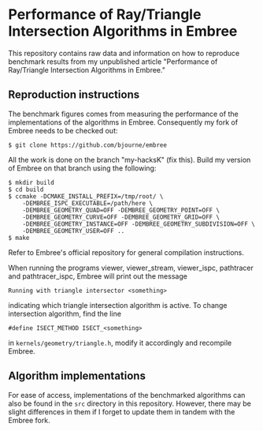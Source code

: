 # Performance of Ray/Triangle Intersection Algorithms in Embree

This repository contains raw data and information on how to reproduce
benchmark results from my unpublished article "Performance of
Ray/Triangle Intersection Algorithms in Embree."

## Reproduction instructions

The benchmark figures comes from measuring the performance of the
implementations of the algorithms in Embree. Consequently my fork of
Embree needs to be checked out:

    $ git clone https://github.com/bjourne/embree

All the work is done on the branch "my-hacksK" (fix this). Build my
version of Embree on that branch using the following:

    $ mkdir build
    $ cd build
    $ ccmake -DCMAKE_INSTALL_PREFIX=/tmp/root/ \
        -DEMBREE_ISPC_EXECUTABLE=/path/here \
        -DEMBREE_GEOMETRY_QUAD=OFF -DEMBREE_GEOMETRY_POINT=OFF \
        -DEMBREE_GEOMETRY_CURVE=OFF -DEMBREE_GEOMETRY_GRID=OFF \
        -DEMBREE_GEOMETRY_INSTANCE=OFF -DEMBREE_GEOMETRY_SUBDIVISION=OFF \
        -DEMBREE_GEOMETRY_USER=OFF ..
    $ make

Refer to Embree's official repository for general compilation
instructions.

When running the programs viewer, viewer_stream, viewer_ispc,
pathtracer and pathtracer_ispc, Embree will print out the message

    Running with triangle intersector <something>

indicating which triangle intersection algorithm is active. To change
intersection algorithm, find the line

    #define ISECT_METHOD ISECT_<something>

in `kernels/geometry/triangle.h`, modify it accordingly and recompile
Embree.


## Algorithm implementations

For ease of access, implementations of the benchmarked algorithms can
also be found in the `src` directory in this repository. However,
there may be slight differences in them if I forget to update them in
tandem with the Embree fork.
